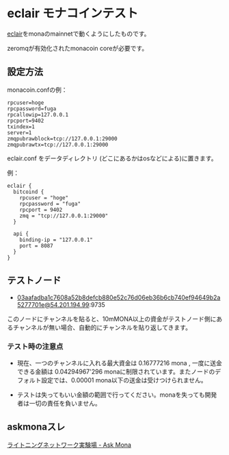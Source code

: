 # eclair モナコインテスト

[eclair](https://github.com/ACINQ/eclair)をmonaのmainnetで動くようにしたものです。

zeromqが有効化されたmonacoin coreが必要です。

## 設定方法

monacoin.confの例：

    rpcuser=hoge
    rpcpassword=fuga
    rpcallowip=127.0.0.1
    rpcport=9402
    txindex=1
    server=1
    zmqpubrawblock=tcp://127.0.0.1:29000
    zmqpubrawtx=tcp://127.0.0.1:29000

eclair.conf をデータディレクトリ (どこにあるかはosなどによる)に置きます。

例：

    eclair {
      bitcoind {
        rpcuser = "hoge"
        rpcpassword = "fuga"
        rpcport = 9402
        zmq = "tcp://127.0.0.1:29000"
      }
    
      api {
        binding-ip = "127.0.0.1"
        port = 8087
      }
    }

## テストノード

* 03aafadba1c7608a52b8defcb880e52c76d06eb36b6cb740ef94649b2a5277701e@54.201.194.99:9735

このノードにチャンネルを貼ると、10mMONA以上の資金がテストノード側にあるチャンネルが無い場合、自動的にチャンネルを貼り返してきます。

### テスト時の注意点

* 現在、一つのチャンネルに入れる最大資金は 0.16777216 mona , 一度に送金できる金額は 0.04294967'296 monaに制限されています。またノードのデフォルト設定では、0.00001 mona以下の送金は受けつけられません。

* テストは失ってもいい金額の範囲で行ってください。monaを失っても開発者は一切の責任を負いません。

## askmonaスレ

[ライトニングネットワーク実験場 - Ask Mona](http://askmona.org/4955)

